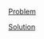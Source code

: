 [Problem](https://leetcode.com/problems/intersection-of-two-arrays-ii)

[Solution](https://leetcode.com/problems/intersection-of-two-arrays-ii/solutions/3285630/350-intersection-of-two-arrays-ii-simple-solution)
